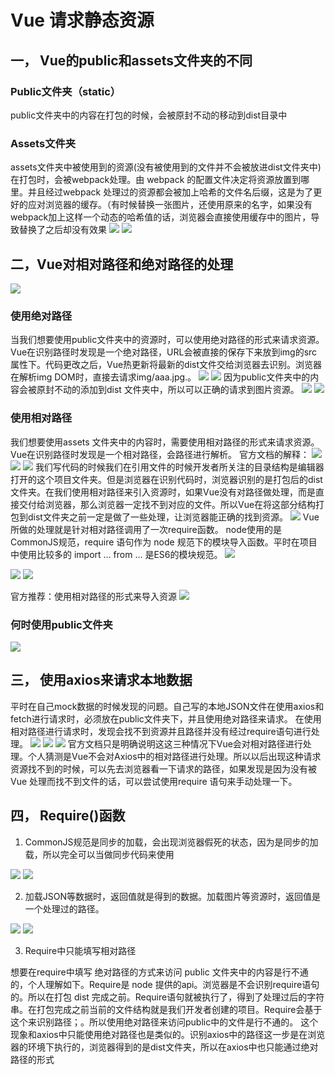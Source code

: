 # Vue 请求静态资源

## **一， Vue的public和assets文件夹的不同**

### **Public文件夹（static）**

public文件夹中的内容在打包的时候，会被原封不动的移动到dist目录中

### **Assets文件夹**

assets文件夹中被使用到的资源(没有被使用到的文件并不会被放进dist文件夹中)在打包时，会被webpack处理。由 webpack 的配置文件决定将资源放置到哪里。并且经过webpack 处理过的资源都会被加上哈希的文件名后缀，这是为了更好的应对浏览器的缓存。（有时候替换一张图片，还使用原来的名字，如果没有webpack加上这样一个动态的哈希值的话，浏览器会直接使用缓存中的图片，导致替换了之后却没有效果
![](https://cdn.nlark.com/yuque/0/2023/png/511039/1676624284241-1ff2bb36-2a97-47f6-8d12-2903743168cc.png#averageHue=%23202b34&id=akHXN&originHeight=168&originWidth=689&originalType=binary&ratio=1&rotation=0&showTitle=false&status=done&style=none&title=)
![](https://cdn.nlark.com/yuque/0/2023/png/511039/1676624284631-07972da0-0830-46c7-a52a-ae992111a576.png#averageHue=%23262728&id=QbbA8&originHeight=477&originWidth=652&originalType=binary&ratio=1&rotation=0&showTitle=false&status=done&style=none&title=)

## **二，Vue对相对路径和绝对路径的处理**

![](https://cdn.nlark.com/yuque/0/2023/png/511039/1676624285057-d3c56c41-f0c0-4688-b410-e3a0bdcaac8d.png#averageHue=%23fefdfc&id=yKtL7&originHeight=170&originWidth=772&originalType=binary&ratio=1&rotation=0&showTitle=false&status=done&style=none&title=)

### **使用绝对路径**

当我们想要使用public文件夹中的资源时，可以使用绝对路径的形式来请求资源。Vue在识别路径时发现是一个绝对路径，URL会被直接的保存下来放到img的src属性下。代码更改之后，Vue热更新将最新的dist文件交给浏览器去识别。浏览器在解析img DOM时，直接去请求img/aaa.jpg.。
![](https://cdn.nlark.com/yuque/0/2023/png/511039/1676624285594-e06693db-cc57-4d8a-989d-d2d6437b5e11.png#averageHue=%23252221&id=O89CY&originHeight=71&originWidth=654&originalType=binary&ratio=1&rotation=0&showTitle=false&status=done&style=none&title=)
![](https://cdn.nlark.com/yuque/0/2023/png/511039/1676624286109-23251838-e32b-437d-b615-80949d9bd73c.png#averageHue=%23fdfbf8&id=pybOB&originHeight=112&originWidth=564&originalType=binary&ratio=1&rotation=0&showTitle=false&status=done&style=none&title=)
因为public文件夹中的内容会被原封不动的添加到dist 文件夹中，所以可以正确的请求到图片资源。
![](https://cdn.nlark.com/yuque/0/2023/png/511039/1676624286627-b4aeed34-b23e-4c4d-80ac-0e5f593f3aab.png#averageHue=%23262728&id=dNBhV&originHeight=235&originWidth=663&originalType=binary&ratio=1&rotation=0&showTitle=false&status=done&style=none&title=)
![](https://cdn.nlark.com/yuque/0/2023/png/511039/1676624287143-9235e59f-0dd7-4a67-9bb9-7c31a18ec068.png#averageHue=%23252527&id=kW7lH&originHeight=233&originWidth=652&originalType=binary&ratio=1&rotation=0&showTitle=false&status=done&style=none&title=)

### **使用相对路径**

我们想要使用assets 文件夹中的内容时，需要使用相对路径的形式来请求资源。Vue在识别路径时发现是一个相对路径，会路径进行解析。
官方文档的解释：
![](https://cdn.nlark.com/yuque/0/2023/png/511039/1676624287719-81a3b85c-324d-4011-9ce8-fb63f236187b.png#averageHue=%23fefdfc&id=NrjIR&originHeight=73&originWidth=763&originalType=binary&ratio=1&rotation=0&showTitle=false&status=done&style=none&title=)
![](https://cdn.nlark.com/yuque/0/2023/png/511039/1676624288104-b4d0d309-03ca-4d09-85a9-93c11914b4c0.png#averageHue=%23242220&id=kS66o&originHeight=140&originWidth=1013&originalType=binary&ratio=1&rotation=0&showTitle=false&status=done&style=none&title=)
![](https://cdn.nlark.com/yuque/0/2023/png/511039/1676624288435-3e425904-74c8-4083-9fde-33d6ff8dde3e.png#averageHue=%23e3d492&id=Ni46q&originHeight=47&originWidth=526&originalType=binary&ratio=1&rotation=0&showTitle=false&status=done&style=none&title=)
我们写代码的时候我们在引用文件的时候开发者所关注的目录结构是编辑器打开的这个项目文件夹。但是浏览器在识别代码时，浏览器识别的是打包后的dist文件夹。在我们使用相对路径来引入资源时，如果Vue没有对路径做处理，而是直接交付给浏览器，那么浏览器一定找不到对应的文件。所以Vue在将这部分结构打包到dist文件夹之前一定是做了一些处理，让浏览器能正确的找到资源。
![](https://cdn.nlark.com/yuque/0/2023/png/511039/1676624288723-5fa4937f-5d2e-4880-9769-4ff11f9530ad.png#averageHue=%2368aa76&id=yuw2y&originHeight=215&originWidth=748&originalType=binary&ratio=1&rotation=0&showTitle=false&status=done&style=none&title=)
Vue 所做的处理就是针对相对路径调用了一次require函数。
node使用的是CommonJS规范，require 语句作为 node 规范下的模块导入函数。平时在项目中使用比较多的 import … from … 是ES6的模块规范。
![](https://cdn.nlark.com/yuque/0/2023/png/511039/1676624289109-6646abb3-050c-4c90-aac9-e8dd2a6996c0.png#averageHue=%23faf8f7&id=AkFUu&originHeight=232&originWidth=1646&originalType=binary&ratio=1&rotation=0&showTitle=false&status=done&style=none&title=)

![](https://cdn.nlark.com/yuque/0/2023/png/511039/1676624289394-a6725579-5b9a-4707-b6ac-74506179f7ae.png#averageHue=%23242120&id=x0NAA&originHeight=107&originWidth=970&originalType=binary&ratio=1&rotation=0&showTitle=false&status=done&style=none&title=)
![](https://cdn.nlark.com/yuque/0/2023/png/511039/1676624289818-88d23450-ebb7-49d8-8d0e-967017fde324.png#averageHue=%23fdfcfb&id=IFWvR&originHeight=58&originWidth=511&originalType=binary&ratio=1&rotation=0&showTitle=false&status=done&style=none&title=)

官方推荐：使用相对路径的形式来导入资源
![](https://cdn.nlark.com/yuque/0/2023/png/511039/1676624290171-677c2831-8209-4339-860c-47f4f415c6a5.png#averageHue=%23fefcfb&id=nLQhT&originHeight=166&originWidth=764&originalType=binary&ratio=1&rotation=0&showTitle=false&status=done&style=none&title=)

### 何时使用public文件夹

![](https://cdn.nlark.com/yuque/0/2023/png/511039/1676624290644-261ad7df-42bf-4d31-ab54-82ab0740a4f8.png#averageHue=%23fefdfc&id=jZ4aA&originHeight=158&originWidth=777&originalType=binary&ratio=1&rotation=0&showTitle=false&status=done&style=none&title=)

## **三， 使用axios来请求本地数据**

平时在自己mock数据的时候发现的问题。自己写的本地JSON文件在使用axios和fetch进行请求时，必须放在public文件夹下，并且使用绝对路径来请求。
在使用相对路径进行请求时，发现会找不到资源并且路径并没有经过require语句进行处理。
![](https://cdn.nlark.com/yuque/0/2023/png/511039/1676624290968-95bf024d-0871-4570-85b2-3afeaeb5b647.png#averageHue=%23222120&id=WXAY0&originHeight=156&originWidth=1004&originalType=binary&ratio=1&rotation=0&showTitle=false&status=done&style=none&title=)
![](https://cdn.nlark.com/yuque/0/2023/png/511039/1676624291553-9bc8313c-b15b-47b8-80b2-ef944aa8486a.png#averageHue=%23f7f6f5&id=Cpur3&originHeight=138&originWidth=672&originalType=binary&ratio=1&rotation=0&showTitle=false&status=done&style=none&title=)
![](https://cdn.nlark.com/yuque/0/2023/png/511039/1676624291958-12b6e5fe-8024-4b21-8d30-20ac361973af.png#averageHue=%23fdfcfa&id=vSdGw&originHeight=138&originWidth=757&originalType=binary&ratio=1&rotation=0&showTitle=false&status=done&style=none&title=)
官方文档只是明确说明这这三种情况下Vue会对相对路径进行处理。个人猜测是Vue不会对Axios中的相对路径进行处理。所以以后出现这种请求资源找不到的时候，可以先去浏览器看一下请求的路径，如果发现是因为没有被 Vue 处理而找不到文件的话，可以尝试使用require 语句来手动处理一下。

## **四， Require()函数**

1. CommonJS规范是同步的加载，会出现浏览器假死的状态，因为是同步的加载，所以完全可以当做同步代码来使用

![](https://cdn.nlark.com/yuque/0/2023/png/511039/1676624292517-88fe1101-9bd0-44ef-ac81-25c37487d51d.png#averageHue=%23222120&id=OBwr5&originHeight=142&originWidth=1051&originalType=binary&ratio=1&rotation=0&showTitle=false&status=done&style=none&title=)
![](https://cdn.nlark.com/yuque/0/2023/png/511039/1676624292999-5ef4c591-6d6a-4d37-9b49-16ee84c14cbb.png#averageHue=%23fefcf9&id=ItBXC&originHeight=89&originWidth=572&originalType=binary&ratio=1&rotation=0&showTitle=false&status=done&style=none&title=)

2. 加载JSON等数据时，返回值就是得到的数据。加载图片等资源时，返回值是一个处理过的路径。

![](https://cdn.nlark.com/yuque/0/2023/png/511039/1676624293532-ee76cf2e-fd96-4cfe-8e91-8bac7a7f5afa.png#averageHue=%23232120&id=nTP1N&originHeight=142&originWidth=1177&originalType=binary&ratio=1&rotation=0&showTitle=false&status=done&style=none&title=)
![](https://cdn.nlark.com/yuque/0/2023/png/511039/1676624293969-4cf4b1f3-eccb-4d31-ac91-cd2b4ad20b7d.png#averageHue=%23fefdf9&id=h9C6d&originHeight=58&originWidth=570&originalType=binary&ratio=1&rotation=0&showTitle=false&status=done&style=none&title=)

3. Require中只能填写相对路径

想要在require中填写 绝对路径的方式来访问 public 文件夹中的内容是行不通的，个人理解如下。Require是 node 提供的api。浏览器是不会识别require语句的。所以在打包 dist 完成之前。Require语句就被执行了，得到了处理过后的字符串。在打包完成之前当前的文件结构就是我们开发者创建的项目。Require会基于这个来识别路径；。所以使用绝对路径来访问public中的文件是行不通的。
这个现象和axios中只能使用绝对路径也是类似的。识别axios中的路径这一步是在浏览器的环境下执行的，浏览器得到的是dist文件夹，所以在axios中也只能通过绝对路径的形式
